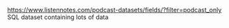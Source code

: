 https://www.listennotes.com/podcast-datasets/fields/?filter=podcast_only
SQL dataset containing lots of data
